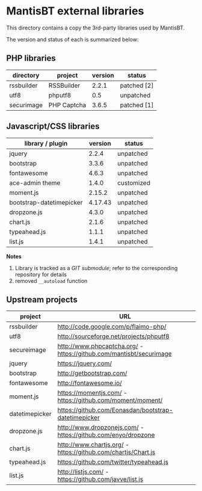 MantisBT external libraries
===========================

This directory contains a copy the 3rd-party libraries used by MantisBT.

The version and status of each is summarized below:

## PHP libraries

directory       | project         | version   | status
----------------|-----------------|-----------|---------------
rssbuilder      | RSSBuilder      | 2.2.1     | patched [2]
utf8            | phputf8         | 0.5       | unpatched
securimage      | PHP Captcha     | 3.6.5     | patched [1]


## Javascript/CSS libraries

library / plugin                  | version   | status
----------------------------------|-----------|---------------
jquery                            | 2.2.4     | unpatched
bootstrap                         | 3.3.6     | unpatched
fontawesome                       | 4.6.3     | unpatched
ace-admin theme                   | 1.4.0     | customized
moment.js                         | 2.15.2    | unpatched
bootstrap-datetimepicker          | 4.17.43   | unpatched
dropzone.js                       | 4.3.0     | unpatched
chart.js                          | 2.1.6     | unpatched
typeahead.js                      | 1.1.1     | unpatched 
list.js                           | 1.4.1     | unpatched

  
**Notes**

1. Library is tracked as a *GIT submodule*; refer to the corresponding
   repository for details
2. removed `__autoload` function


Upstream projects
-----------------

project         | URL
----------------|--------------------------------------------------------------------
rssbuilder      | http://code.google.com/p/flaimo-php/
utf8            | http://sourceforge.net/projects/phputf8
secureimage     | http://www.phpcaptcha.org/ - https://github.com/mantisbt/securimage
jquery          | https://jquery.com/
bootstrap       | http://getbootstrap.com/
fontawesome     | http://fontawesome.io/
moment.js       | https://momentjs.com/ - https://github.com/moment/moment/
datetimepicker  | https://github.com/Eonasdan/bootstrap-datetimepicker
dropzone.js     | http://www.dropzonejs.com/ - https://github.com/enyo/dropzone
chart.js        | http://www.chartjs.org/ - https://github.com/chartjs/Chart.js
typeahead.js    | https://github.com/twitter/typeahead.js
list.js         | http://listjs.com/ - https://github.com/javve/list.js
